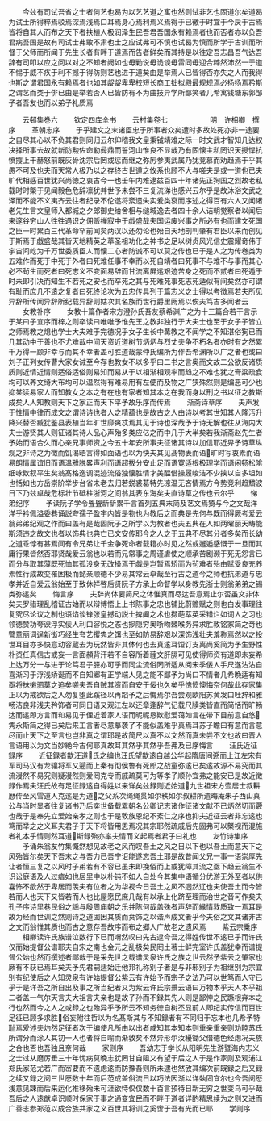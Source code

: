 <!-- { "loadSidebar": true } -->
　　今兹有司试吾省之士者何艺也曷为以艺艺道之寓也然则试非艺也固道尔矣道曷为试士所得粹焉驳焉深焉浅焉口耳焉身心焉利焉义焉得于已徼于时宜于今戾于古焉皆将自其人而布之天下者扶植人极润泽生民吾君吾国永有赖焉者也而否者亦以负吾君病吾国是故有司试士弗敢不肃也士之应试弗可不慎也试曷为慎而所学于古训而所督于父师而所闻于先生长者有畔于道焉而告者鲜矣而其持是以徃定吾志昌吾气达吾辞有司叩以应之问以对之不知者阙如也毋勦说毋诡谈毋雷同毋迎合粹然沛然一于道不惕于威不疚于利不撼于得防则艺也进于道矣由是举焉人已皆得否亦失之人而我得也斯之谓君国永有赖焉者也如其龊龊卑卑校短长商工拙拟殿最规规焉必扬扬焉矜斯之谓艺而类于俳已由是举若否人已皆防有不为曲技异学所鄙笑者几希寓钱塘东郭邹子者吾友也而以弟子礼质焉












　　云邨集巻六
　　钦定四库全书
　　云村集卷七　　　　　　明　许相卿　撰序
　　革朝志序
　　于乎建文之末诸臣忠于所事者众矣遭时多故处死亦非一途要之自尽其心以不负其君则同归云尔仰稽我文皇秉钺靖难之际一时文武才智知几达权决择所事去故就新防勲佐命勒彛鼎而誓河山惟良丕显哉乃有固懐主私罔识天授悍抗愤撄上干赫怒前既灰骨沈宗后罔或惩而继之弥厉参夷武属乃犹竞慕而劝趋焉于乎其愚不可及也夫而天常人极乃以之存终古世道之攸系也顾不大与嗟夫是或一道也已夫旷代相感百世犹兴尚徳之衷古今一也壬午内难逮兹百四十年诸先正狥国之烈故老私载时时槩于见闻毅色危辞凛犹并世予未尝不三复流涕也感兴云尔乎是故沐浴文武之泽而不能不义夷齐云往者纪录不伦遂将紊遗失实爰类裒而序述之得百有六人又闻诸老先生言文皇师入都城之夕郎御史给舍相与缒城逸去者四十余人诘朝觉察者以闻后来邃谷穷山人徃徃遇识之佣贩禅寂中于戯盛哉夫国运废兴事之所必有也而建文死国之臣一时累百三代革命罕前闻矣两汉以还勿论也殆自天地剖判肇有君臣以来而创见于斯焉于戯盛哉其皆天地精英之萃圣祖功化之神书之足以树贞风光信史震耀竒伟于宇宙间屹为千万世委质臣人而懐二心者防诚不可以莫之传也已于是人之为传巻类为五难作而死于中死于外者曰死难任事不幸而以死自靖者曰死事不与难不与事而其心必不茍生而死者曰死志义不变面易辞而甘流离屏逺艰迹苦身之死而不贰者曰死遁于时未即引决而知生不若死之安也而卒死之其与死难死事死志死遁似有间矣然亦可谓有耻而庶几不逺之复者曰死终论次为五忠传具列于篇志义之士得以考徴焉若夫所见异辞所传闻异辞所纪载异辞则姑次其名族而世行爵里阙焉以俟夫笃古多闻者云
　　女教补序
　　女教十篇作者宋方澄孙氏吾友蔡希渊广之为十三篇合若干言示于某曰子宜序而梓之则卒读曰唯唯予惟先王之教非独行于大夫士也至于女子子皆立之师焉教之熄也学士大夫难于完徳况乎女子生长中冓教之不闻学之不知湛俗狥已而几其动中于善也不尤难哉中间天资近道树节炳炳与烈丈夫争不朽名者亦时有之然累千万得一顾非幸与而其不幸者盖可胜道哉蒙仲氏编所为作吾希渊所以广之者也或曰刘子正列女传曹大家女诫至今存也教女不以多乎曰二书之言奥而文故二公欲反诸质质则近情近情则适俗适俗则易知而易从于以相渐相观率而趋之不难也犹之膏粱疏食均可以养文绮大布均可以温然得有难易用有左便而及物之广狭殊然则是编恶可少也抑某读易家人而知教女之本之有在也有家者知其本之在我而身以刑之书以征之教斯成矣人人知教则天下之家正而天下平予故乐序而传焉
　　渐斋诗草序
　　夫声发于性情中律而成文之谓诗诗也者人之精蕴也是故古之人由诗以考其世知其人隆汚升降兴替否臧犹鉴县表植当年旷世靡爽忒焉其见于诗也深哉予于诗无解也往从海内大夫士游贤其人则征诸其诗人品心声殆多类应亿之而中几于大半矣若我渐斋赵先生者予始而语合久而心亲兄事师资之今五十年安所事夫征诸其诗以加信耶近畀予诗草纵观之非诗之为徴而饥渴晤言得如面语也以为快夫其见髙物表而语旷时写衷素而语易朗情属谊旧而语温雅脱畧声利而语超拔分安止足而语寛适根极理学而语闲畅松隂细咏欵叙平生矣翁髙格逸调混迹流俗独懐胜情才美醖借操履峻洁不少挟以自多坦如也恬如也方岳崇阶举步台省未老去归若蜕裘葛特先凉温无吝情焉方今势竞利趋穨波日下乃兹卓哉危标壮节砥柱浙河之间翁其表东海矣夫直诗草之传也云尔乎
　　悌弟纪序
　　予读阮子学令舋舋龂龂累千言首列五典末简及艺文焉猗与今之文哉洋洋乎衿佩溢委巷诵説夸孺子盈宇内皆是物也为教后之而典是先何与既而得厥考爱云翁弟弟纪观之作而曰盖有是哉固阮子之所学以为教者也夫五典在人如两曜丽天畴能斯须违之故文也者以饰典也典亡已文安传耶今之人之于五典不尽其分者多矣而长幼之道乖悖有甚焉间有令兄弟让千金争死命者载籍亦时见之然或邂逅感慨于一旦而其庸行果皆然否耶贤哉爱云翁也以若而兄常事之周谨虐使之顺承苦剧濒于死无怨言已而分与取其薄既死恤其孤没身无改操焉于戯是岂暂焉矫而为茍难者殆由赋受良充养素性行成故变罹困极而懿亲顺徳不少易其常云卓哉至行古之道今之师也抗弟道与忠孝并近自爱云翁始至于致休祥啓后贤阮子方承上命督学以身教先浙士则翁弟弟之锡类弥逺矣
　　悔言序
　　夫辞尚体要简尺之体惟真而尽达吾意焉止尔否虽文非体矣夫罗猎理乱稽证古始而以辩博悟上上书陈事之忠也铺比蔚赡赋之则也白发事理往复究尽论议之制也语焰谈锋张皇撼动説士捭阖之术也撷葩萃英采错烂如词人之习也领徳赞功夸谀浮实佞人利口容悦之态也摉隠穷奥哳吻棘喉务异求胜敦铭冢简之竒也警意丽词逞新衒巧经生夸艺攫隽之饵也至如防易辞艰以深饰浅壮夫羞称焉然以之投世耳目亦多快意动容蔵去为玩然皆非其体何也去真逺耳饾饤支离尚奚简为予生野性朴资任真信古或妄一言面頳背汗若不自容所着薶文肝膈可见使得师资有道即未妄希上达万分一与进于论笃君子臆亦可乎而同尘流俗罔所适从阅宋季佞人手尺遂沾沾自喜渐习于浮浅矫诞而不自知郷有正学端人见之能不鄙予为尚口不情者几希晩适有知亟将抹摋驷莫之追矣嗟夫吾自贼其资而自安于佞也久矣乎愧愤懊悔奈何哉此存家集正以为戒欲后之人勿复堕此蹊径以再蹈予之后悔焉尔吾尝观欧阳苏黄发口吐辞和雅畅洁良非浅夫矜饰者可同日语又观江左以还章逢辞气记载尺牍类皆直而简恬而旷畅达而逺即方言而和易见于俚近着家人语而昵昵恳欵慰爱蔼如言在带下目前意自悠隽永斯简之得已矣后来工言者尽意摹袭了不能似盖难乎真焉耳苏子瞻曰有意而言意尽而止天下之至言也岂非真之谓耶是故简尺以真不以文然而真未尝不文也故曰晋人言语用以为文当妙絶今古何耶真故耳其然乎其然乎吾弗及已序悔言
　　汪氏近征録序
　　近征録者歙汪道氏之编也汪氏望歙逺自越公华起隋唐间遡而上江左宋有军司马汉有龙骧将军又遡而上秦有彻侯鲁有死郎之战童弥逺已矣逺故源不易究而其流漫然不易究则疑漫然则爱罔克专而戚疏莫可为等孝子顺孙宜弗之能安已是故近徴録作焉夫汪氏故有足征録逺自得姓以来详矣兹録则近始道九世祖宋方壶居士叔耕厯传至风雪道人克逺是为道之父系次绳绳贯如尔秩如尔叔耕所遗晦庵朱子西山真公与当时显者往复诸书乃后奕世备载累朝名公卿记志诸作征诸文献不已炳然切而覈也哉于是奉先立爱始亲孝之则也于是敦族恩纪不紊仁之序也抑夫近征云者非忘逺也笃而举之之义耳夫君子于天下将皆用恩焉况其宗耶然疏戚后先固弗可以槩视而混施者礼本乎情则然耳道斯録殆亦率夫情而义起焉者君子曰礼也
　　友竹诗集序
　　予诵朱翁友竹集慨然想见故老之风而叹吾土之风之日以下也以吾土而意天下之风殆皆尔矣天下吾末之与吾力已吾宁讵能遂忘吾土耶是故昔闻父兄一事一语崇厚先让者恒三复之以风时子弟若有不容已虽未即挽俗而上或犹障其流之亟下趋云翁生不识讼庭语及人过瘖如也居里中以朴钝不如人自处今其集中语循分优游无外至者以供喜怖不欿然于卑居而羡夫有位者之为华视今日吾土之风不迥然辽也夫使吾土而今皆若而人也天下又皆若而人也比屋愿民庶几哉有以承上化跻至理而治世之音可作矣夫孔子序诗里巷民俗之謡与殷周庙朝之乐并陈何哉盖殊者声辞而縁情敦质致一焉耳是故为经而世训之然则诗之道固因其质而贲饰之以谐声成文者乎今夫俗之文其诸非古之文而翁惟其质也而古之意存吾故序而布之郷人广故老之遗风焉
　　紫云宗乗序
　　相卿读许氏族谱泣数行下已而喟然叹曰先古逮今吾之得姓传世不逺已乎而许氏仅而始提督公谱耶夫自宋之南也金元之乱极矣民罔土著士鲜完室许氏盖犹幸而谱提督公始也然而撰述者鄙哉于是采先世之载谱灵泉许氏之族之世云然予紫云之肇家也厥有不获已焉耳矣夫予先君嗣适始迁他邦礼称别子者是与非邪别子为祖继别为宗宜别有纪使后之人知灵泉有许始提督公紫云有许始予而宗子之法乃可以世笃而人守已乎于是详吾之所自出及事之所当纪者又为紫云许氏宗乗云语曰万物本乎天人本乎祖二者盖一气尔天言夫大祖言夫亲也是故子孙而不録其先人则是鄙悖之民蹶根弃本之行也然而今之人之或録之也殆异乎予所云不知务徳自树丕显前人即纪实传信而百世足征已顾多求胜俗妄附往哲以为名髙斯其与不知録者有不同归于忘本也几希予特耻焉爰述夫灼然足征者次于编使凡所由以出者咸知其本知本则重亲重亲则劝睦苏氏所谓分而涂人其初一人也者将自喻而渐敦矣不然异形尔汝耰锄父借徳色经虑况夫族之合也否也吾独且奈何哉
　　家则序
　　吾幼志于学长从阳明先生游暨海内志义之士过从磨厉垂三十年忧病莫晩志犹罔甘自阻又有望于后之人于是作家则及观浦江郑氏家范尤若广而宻要而不遗虑逺而防豫吾则所未逮也然攷其编次前既録之后又録之续又録之阅三世厯数十年而后范成盖俗流日以巧法因渐以详埶固宜尔也今吾阅厯浅意见踈而后来运化推移殆未可涯欲恃仅仅数十百言预待日新无穷之世变乌可乎哉吾后之人逺猷卓识顺时保家于事之通变宜民而不畔于道者详酌精思续为之则又进而广善志参郑范以成合族共家之义百世其将训之奚啻于吾有光而已耶
　　学则序
